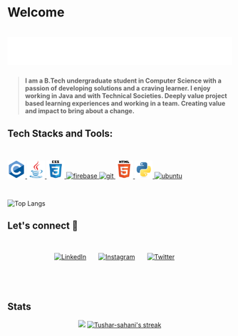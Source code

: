 
# Welcome 
<h1 align="center">
  <img src="https://raw.githubusercontent.com/Tushar-sahani/Tushar-sahani/master/name.svg" alt="Tushar Sahani" />
</h1>

> **I am a B.Tech undergraduate student in Computer Science with a passion of developing solutions and a craving learner. I enjoy working in Java and with Technical Societies. Deeply value project based learning experiences and working in a team. Creating value and impact to bring about a change.**
## Tech Stacks and Tools:
<br>
<p align="left" > <a href="https://www.cprogramming.com/" target="_blank"> <img src="https://raw.githubusercontent.com/devicons/devicon/master/icons/c/c-original.svg" alt="c" width="40" height="40"/> </a> <a href="https://www.w3schools.com/cpp/" target="_blank"> <img src="https://raw.githubusercontent.com/devicons/devicon/master/icons/java/java-original.svg" alt="cplusplus" width="40" height="40"/> </a> <a href="https://www.w3schools.com/css/" target="_blank"> <img src="https://raw.githubusercontent.com/devicons/devicon/master/icons/css3/css3-original-wordmark.svg" alt="css3" width="40" height="40"/> </a> <a href="https://firebase.google.com/" target="_blank"> <img src="https://www.vectorlogo.zone/logos/firebase/firebase-icon.svg" alt="firebase" width="40" height="40"/> </a> <a href="https://git-scm.com/" target="_blank"> <img src="https://www.vectorlogo.zone/logos/git-scm/git-scm-icon.svg" alt="git" width="40" height="40"/> </a> <a href="https://www.w3.org/html/" target="_blank"> <img src="https://raw.githubusercontent.com/devicons/devicon/master/icons/html5/html5-original-wordmark.svg" alt="html5" width="40" height="40"/> </a>  <a href="https://python.org" target="_blank"> <img src="https://raw.githubusercontent.com/devicons/devicon/master/icons/python/python-original.svg" alt="python" width="40" height="40"/> </a> <a href="https://ubuntu.com" target="_blank"> <img src="https://assets.ubuntu.com/v1/57a889f6-ubuntu-logo112.png" alt="ubuntu" width="40" height="40"/> </a>  </p>
  <br>
  
  
![Top Langs](https://github-readme-stats.vercel.app/api/top-langs/?username=Tushar-sahani&layout=compact&theme=tokyonight&hide_border=true)

## Let's connect 🤝
<br>
<p align="center">
  <a href="http://linkedin.com/in/tushar-sahani-70191223a/"><img width="32px" alt="LinkedIn" title="LinkedIn" src="https://user-images.githubusercontent.com/33064931/192891277-e2528754-fdca-473a-be7a-25149ae295c8.png"></a>
  &#8287;&#8287;&#8287;&#8287;&#8287;
  <a href="https://www.instagram.com/tusharsahan1/"><img width="32px" alt="Instagram" title="Instagram" src="https://user-images.githubusercontent.com/33064931/192891342-3c88a026-50f3-430d-b582-96a57b019e32.png"/></a>
  &#8287;&#8287;&#8287;&#8287;&#8287;
  <a href="https://twitter.com/TusharSahani17/"><img width="32px" alt="Twitter" title="Twitter" src="https://user-images.githubusercontent.com/33064931/192891530-8660cc3a-3721-4609-a99d-010d7dd5d6d7.png"/></a>
  &#8287;&#8287;&#8287;&#8287;&#8287;
</p> &nbsp;


&nbsp;
## Stats

<p align="center">
  <img width="48%" src="https://github-readme-stats.vercel.app/api?username=Tushar-sahani&show_icons=true&theme=tokyonight&hide_border=true" />
  <a href="https://github.com/Tushar-sahani/github-readme-streak-stats">
    <img width ="48%" alt="Tushar-sahani's streak" src="https://streak-stats.demolab.com/?user=Tushar-sahani&theme=tokyonight&hide_border=true"/>
  </a>
</p>
